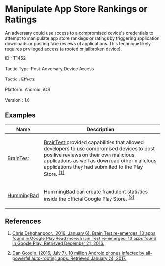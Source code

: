 <div class="container-fluid">
 <h1>
  Manipulate App Store Rankings or Ratings
 </h1>
 <div class="row">
  <div class="col-md-8 description-body">
   <p>
    An adversary could use access to a compromised device's credentials to attempt to manipulate app store rankings or ratings by triggering application downloads or posting fake reviews of applications. This technique likely requires privileged access (a rooted or jailbroken device).
   </p>
  </div>
  <div class="col-md-4">
   <div class="card">
    <div class="card-body">
     <div class="card-data">
      <span class="h5 card-title">
       ID
      </span>
      : T1452
      <br/>
      <br/>
     </div>
     <div class="card-data">
      <span class="h5 card-title">
       Tactic Type:
      </span>
      Post-Adversary Device Access
      <br/>
      <br/>
     </div>
     <div class="card-data">
      <span class="h5 card-title">
       Tactic
      </span>
      : Effects
      <br/>
      <br/>
     </div>
     <div class="card-data">
      <span class="h5 card-title">
       Platform:
      </span>
      Android, iOS
      <br/>
      <br/>
     </div>
     <div class="card-data">
      <span class="h5 card-title">
      </span>
     </div>
     <div class="card-data">
      <span class="h5 card-title">
      </span>
     </div>
     <div class="card-data">
      <span class="h5 card-title">
      </span>
     </div>
     <div class="card-data">
      <span class="h5 card-title">
      </span>
     </div>
     <div class="card-data">
      <span class="h5 card-title">
      </span>
     </div>
     <div class="card-data">
      <span class="h5 card-title">
      </span>
     </div>
     <div class="card-data">
      <span class="h5 card-title">
      </span>
     </div>
     <div class="card-data">
      <span class="h5 card-title">
      </span>
     </div>
     <div class="card-data">
      <span class="h5 card-title">
      </span>
     </div>
     <div class="card-data">
      <span class="h5 card-title">
      </span>
     </div>
     <div class="card-data">
      <span class="h5 card-title">
      </span>
     </div>
     <div class="card-data">
      <span class="h5 card-title">
       Version
      </span>
      : 1.0
     </div>
    </div>
   </div>
  </div>
 </div>
 <h2 class="pt-3" id="examples">
  Examples
 </h2>
 <table class="table table-bordered table-light mt-2">
  <thead>
   <tr>
    <th scope="col">
     Name
    </th>
    <th scope="col">
     Description
    </th>
   </tr>
  </thead>
  <tbody class="bg-white">
   <tr>
    <td>
     <a href="https://attack.mitre.org/software/S0293">
      BrainTest
     </a>
    </td>
    <td>
     <p>
      <a href="https://attack.mitre.org/software/S0293">
       BrainTest
      </a>
      provided capabilities that allowed developers to use compromised devices to post positive reviews on their own malicious applications as well as download other malicious applications they had submitted to the Play Store.
      <span class="scite-citeref-number" data-reference="Lookout-BrainTest" id="scite-ref-1-a" onclick="scrollToRef('scite-1')">
       <sup>
        <a aria-describedby="qtip-0" data-hasqtip="0" href="https://blog.lookout.com/blog/2016/01/06/brain-test-re-emerges/" target="_blank">
         [1]
        </a>
       </sup>
      </span>
     </p>
    </td>
   </tr>
   <tr>
    <td>
     <a href="https://attack.mitre.org/software/S0322">
      HummingBad
     </a>
    </td>
    <td>
     <p>
      <a href="https://attack.mitre.org/software/S0322">
       HummingBad
      </a>
      can create fraudulent statistics inside the official Google Play Store.
      <span class="scite-citeref-number" data-reference="ArsTechnica-HummingBad" id="scite-ref-2-a" onclick="scrollToRef('scite-2')">
       <sup>
        <a aria-describedby="qtip-1" data-hasqtip="1" href="http://arstechnica.com/security/2016/07/virulent-auto-rooting-malware-takes-control-of-10-million-android-devices/" target="_blank">
         [2]
        </a>
       </sup>
      </span>
     </p>
    </td>
   </tr>
  </tbody>
 </table>
 <h2 class="pt-3" id="references">
  References
 </h2>
 <div class="row">
  <div class="col">
   <ol>
    <li>
     <span class="scite-citation" id="scite-1">
      <span class="scite-citation-text">
       <a class="external text" href="https://blog.lookout.com/blog/2016/01/06/brain-test-re-emerges/" name="scite-1" rel="nofollow" target="_blank">
        Chris Dehghanpoor. (2016, January 6). Brain Test re-emerges: 13 apps found in Google Play  Read more: Brain Test re-emerges: 13 apps found in Google Play. Retrieved December 21, 2016.
       </a>
      </span>
     </span>
    </li>
   </ol>
  </div>
  <div class="col">
   <ol start="2.0">
    <li>
     <span class="scite-citation" id="scite-2">
      <span class="scite-citation-text">
       <a class="external text" href="http://arstechnica.com/security/2016/07/virulent-auto-rooting-malware-takes-control-of-10-million-android-devices/" name="scite-2" rel="nofollow" target="_blank">
        Dan Goodin. (2016, July 7). 10 million Android phones infected by all-powerful auto-rooting apps. Retrieved January 24, 2017.
       </a>
      </span>
     </span>
    </li>
   </ol>
  </div>
 </div>
</div>
